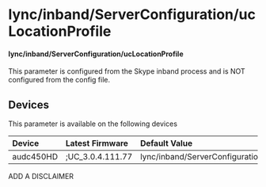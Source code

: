 ﻿---
description: lync/inband/ServerConfiguration/ucLocationProfile
search:
    keywords: ['lync','inband','ServerConfiguration','ucLocationProfile']
---

# lync/inband/ServerConfiguration/ucLocationProfile

#### lync/inband/ServerConfiguration/ucLocationProfile

This parameter is configured from the Skype inband process and is NOT configured from the config file.



## Devices
This parameter is available on the following devices

| Device | Latest Firmware | Default Value |
|:---|:---|:---|
| audc450HD | ;UC_3.0.4.111.77 | lync/inband/ServerConfiguration/ucLocationProfile= 

ADD A DISCLAIMER
